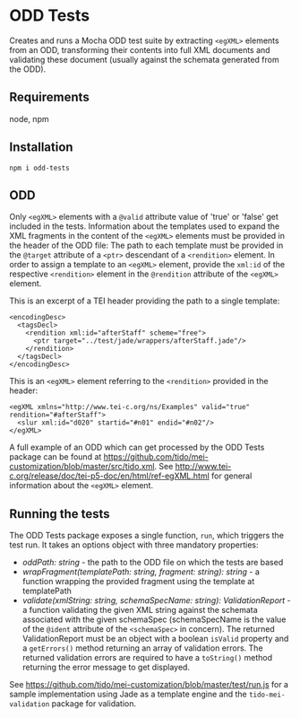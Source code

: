 
# ODD Tests

Creates and runs a Mocha ODD test suite by extracting `<egXML>` elements from an ODD,
transforming their contents into full XML documents and validating these document
(usually against the schemata generated from the ODD).

## Requirements

node, npm

## Installation

```
npm i odd-tests
```

## ODD

Only `<egXML>` elements with a `@valid` attribute value of 'true' or 'false' get
included in the tests. Information about the templates used to expand the XML
fragments in the content of the `<egXML>` elements must be
provided in the header of the ODD file: The path to each template must be provided
in the `@target` attribute of a `<ptr>` descendant of a `<rendition>` element.
In order to assign a template to an `<egXML>` element, provide the `xml:id` of the
respective `<rendition>` element in the `@rendition` attribute of the `<egXML>` element.

This is an excerpt of a TEI header providing the path to a single template:

```
<encodingDesc>
  <tagsDecl>
    <rendition xml:id="afterStaff" scheme="free">
      <ptr target="../test/jade/wrappers/afterStaff.jade"/>
    </rendition>
  </tagsDecl>
</encodingDesc>
```

This is an `<egXML>` element referring to the `<rendition>` provided in the header:

```
<egXML xmlns="http://www.tei-c.org/ns/Examples" valid="true" rendition="#afterStaff">
  <slur xml:id="d020" startid="#n01" endid="#n02"/>
</egXML>
```

A full example of an ODD which can get processed by the ODD Tests package can be found at https://github.com/tido/mei-customization/blob/master/src/tido.xml. See http://www.tei-c.org/release/doc/tei-p5-doc/en/html/ref-egXML.html for general
information about the `<egXML>` element.

## Running the tests

The ODD Tests package exposes a single function, `run`, which triggers the test run.
It takes an options object with three mandatory properties:

* *oddPath: string* - the path to the ODD file on which the tests are based
* *wrapFragment(templatePath: string, fragment: string): string* - a function wrapping the provided fragment using the template at templatePath
* *validate(xmlString: string, schemaSpecName: string): ValidationReport* - a function validating the given XML string against
the schemata associated with the given schemaSpec (schemaSpecName is the value of the `@ident` attribute of the `<schemaSpec>` in concern). The returned ValidationReport must be an object with a boolean `isValid` property and a `getErrors()` method returning an array of validation errors. The returned validation errors are required to have a `toString()` method returning the error message to get displayed.

See https://github.com/tido/mei-customization/blob/master/test/run.js for a sample implementation
using Jade as a template engine and the `tido-mei-validation` package for validation.

